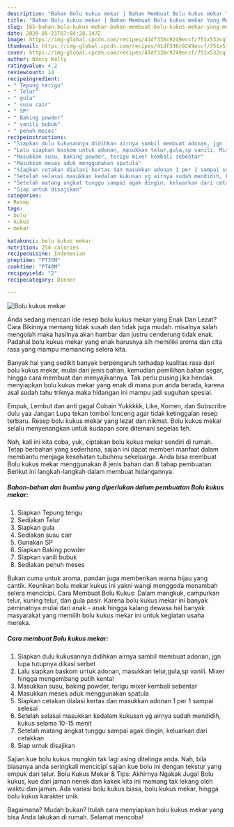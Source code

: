 ```yaml
---
description: "Bahan Bolu kukus mekar | Bahan Membuat Bolu kukus mekar Yang Menggugah Selera"
title: "Bahan Bolu kukus mekar | Bahan Membuat Bolu kukus mekar Yang Menggugah Selera"
slug: 165-bahan-bolu-kukus-mekar-bahan-membuat-bolu-kukus-mekar-yang-menggugah-selera
date: 2020-05-21T07:04:28.147Z
image: https://img-global.cpcdn.com/recipes/41df336c9249eccf/751x532cq70/bolu-kukus-mekar-foto-resep-utama.jpg
thumbnail: https://img-global.cpcdn.com/recipes/41df336c9249eccf/751x532cq70/bolu-kukus-mekar-foto-resep-utama.jpg
cover: https://img-global.cpcdn.com/recipes/41df336c9249eccf/751x532cq70/bolu-kukus-mekar-foto-resep-utama.jpg
author: Nancy Kelly
ratingvalue: 4.2
reviewcount: 14
recipeingredient:
- " Tepung terigu"
- " Telur"
- " gula"
- " susu cair"
- " SP"
- " Baking powder"
- " vanili bubuk"
- " penuh meses"
recipeinstructions:
- "Siapkan dulu kukusannya didihkan airnya sambil membuat adonan, jgn lupa tutupnya dikasi serbet"
- "Lalu siapkan baskom untuk adonan, masukkan telur,gula,sp vanili. Mixer hingga mengembang putih kental"
- "Masukkan susu, baking powder, terigu mixer kembali sebentar"
- "Masukkan meses aduk menggunakan spatula"
- "Siapkan cetakan dialasi kertas dan masukkan adonan 1 per 1 sampai selesai"
- "Setelah selasai masukkan kedalam kukusan yg airnya sudah mendidih, kukus selama 10-15 menit"
- "Setelah matang angkat tunggu sampai agak dingin, keluarkan dari cetakkan"
- "Siap untuk disajikan"
categories:
- Resep
tags:
- bolu
- kukus
- mekar

katakunci: bolu kukus mekar 
nutrition: 254 calories
recipecuisine: Indonesian
preptime: "PT35M"
cooktime: "PT40M"
recipeyield: "2"
recipecategory: Dinner

---
```



![Bolu kukus mekar](https://img-global.cpcdn.com/recipes/41df336c9249eccf/751x532cq70/bolu-kukus-mekar-foto-resep-utama.jpg)

Anda sedang mencari ide resep bolu kukus mekar yang Enak Dan Lezat? Cara Bikinnya memang tidak susah dan tidak juga mudah. misalnya salah mengolah maka hasilnya akan hambar dan justru cenderung tidak enak. Padahal bolu kukus mekar yang enak harusnya sih memiliki aroma dan cita rasa yang mampu memancing selera kita.

Banyak hal yang sedikit banyak berpengaruh terhadap kualitas rasa dari bolu kukus mekar, mulai dari jenis bahan, kemudian pemilihan bahan segar, hingga cara membuat dan menyajikannya. Tak perlu pusing jika hendak menyiapkan bolu kukus mekar yang enak di mana pun anda berada, karena asal sudah tahu triknya maka hidangan ini mampu jadi suguhan spesial.

Empuk, Lembut dan anti gagal Cobain Yukkkkk, Like, Komen, dan Subscribe dulu yaa Jangan Lupa tekan tombol lonceng agar tidak ketinggalan resep terbaru. Resep bolu kukus mekar yang lezat dan nikmat. Bolu kukus mekar selalu menyenangkan untuk kudapan sore ditemani segelas teh.


Nah, kali ini kita coba, yuk, ciptakan bolu kukus mekar sendiri di rumah. Tetap berbahan yang sederhana, sajian ini dapat memberi manfaat dalam membantu menjaga kesehatan tubuhmu sekeluarga. Anda bisa membuat Bolu kukus mekar menggunakan 8 jenis bahan dan 8 tahap pembuatan. Berikut ini langkah-langkah dalam membuat hidangannya.

<!--inarticleads1-->

##### Bahan-bahan dan bumbu yang diperlukan dalam pembuatan Bolu kukus mekar:

1. Siapkan  Tepung terigu
1. Sediakan  Telur
1. Siapkan  gula
1. Sediakan  susu cair
1. Gunakan  SP
1. Siapkan  Baking powder
1. Siapkan  vanili bubuk
1. Sediakan  penuh meses


Bukan cuma untuk aroma, pandan juga memberikan warna hijau yang cantik. Keunikan bolu mekar kukus ini yakni wangi menggoda menambah selera mencicipi. Cara Membuat Bolu Kukus: Dalam mangkuk, campurkan telur, kuning telur, dan gula pasir. Karena bolu kukus mekar ini banyak peminatnya mulai dari anak - anak hingga kalang dewasa hal banyak masyarakat yang memilih bolu kukus mekar ini untuk kegiatan usaha mereka. 

<!--inarticleads2-->

##### Cara membuat Bolu kukus mekar:

1. Siapkan dulu kukusannya didihkan airnya sambil membuat adonan, jgn lupa tutupnya dikasi serbet
1. Lalu siapkan baskom untuk adonan, masukkan telur,gula,sp vanili. Mixer hingga mengembang putih kental
1. Masukkan susu, baking powder, terigu mixer kembali sebentar
1. Masukkan meses aduk menggunakan spatula
1. Siapkan cetakan dialasi kertas dan masukkan adonan 1 per 1 sampai selesai
1. Setelah selasai masukkan kedalam kukusan yg airnya sudah mendidih, kukus selama 10-15 menit
1. Setelah matang angkat tunggu sampai agak dingin, keluarkan dari cetakkan
1. Siap untuk disajikan


Sajian kue bolu kukus mungkin tak lagi asing ditelinga anda. Nah, bila biasanya anda seringkali mencicipi sajian kue bolu ini dengan tekstur yang empuk dari telur. Bolu Kukus Mekar &amp; Tips: Akhirnya Ngakak Juga! Bolu kukus, kue dari jaman nenek dan kakek kita ini memang tak lekang oleh waktu dan jaman. Ada variasi bolu kukus biasa, bolu kukus mekar, hingga bolu kukus karakter unik. 

Bagaimana? Mudah bukan? Itulah cara menyiapkan bolu kukus mekar yang bisa Anda lakukan di rumah. Selamat mencoba!
